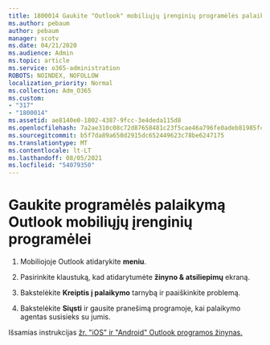 ```yaml
---
title: 1800014 Gaukite "Outlook" mobiliųjų įrenginių programėlės palaikymą
ms.author: pebaum
author: pebaum
manager: scotv
ms.date: 04/21/2020
ms.audience: Admin
ms.topic: article
ms.service: o365-administration
ROBOTS: NOINDEX, NOFOLLOW
localization_priority: Normal
ms.collection: Adm_O365
ms.custom:
- "317"
- "1800014"
ms.assetid: ae8140e0-1802-4387-9fcc-3e4deda115d8
ms.openlocfilehash: 7a2ae310c08c72d87658481c23f5cae46a796fe0adeb81985fc333343326d256
ms.sourcegitcommit: b5f7da89a650d2915dc652449623c78be6247175
ms.translationtype: MT
ms.contentlocale: lt-LT
ms.lasthandoff: 08/05/2021
ms.locfileid: "54079350"
---
```

# <a name="get-in-app-support-for-the-outlook-mobile-app"></a>Gaukite programėlės palaikymą Outlook mobiliųjų įrenginių programėlei

1. Mobiliojoje Outlook atidarykite **meniu**.

2. Pasirinkite klaustuką, kad atidarytumėte **žinyno &amp; atsiliepimų** ekraną.

3. Bakstelėkite **Kreiptis į palaikymo** tarnybą ir paaiškinkite problemą.

4. Bakstelėkite **Siųsti** ir gausite pranešimą programoje, kai palaikymo agentas susisieks su jumis.

Išsamias instrukcijas [žr. "iOS" ir "Android" Outlook programos žinynas.](https://support.office.com/article/218a22d1-9fa5-4889-b689-de1c63493243.aspx#ID0EAABAAA=Contact_Support)
